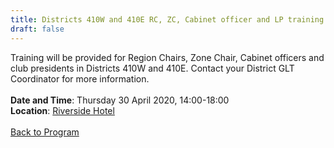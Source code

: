 ```yaml
---
title: Districts 410W and 410E RC, ZC, Cabinet officer and LP training
draft: false
---
```


Training will be provided for Region Chairs, Zone Chair, Cabinet officers and club presidents in Districts 410W and 410E. Contact your District GLT Coordinator for more information.
\
\
**Date and Time**: Thursday 30 April 2020, 14:00-18:00 \
**Location**: [Riverside Hotel](/venue)
\
\
[Back to Program](/program)
